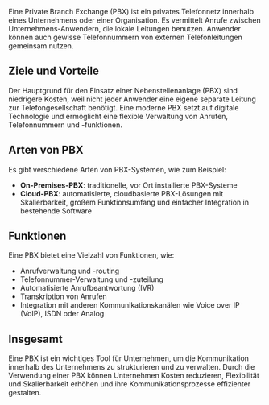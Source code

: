 
Eine Private Branch Exchange (PBX) ist ein privates Telefonnetz innerhalb eines Unternehmens oder einer Organisation. Es vermittelt Anrufe zwischen Unternehmens-Anwendern, die lokale Leitungen benutzen. Anwender können auch gewisse Telefonnummern von externen Telefonleitungen gemeinsam nutzen.

## Ziele und Vorteile

Der Hauptgrund für den Einsatz einer Nebenstellenanlage (PBX) sind niedrigere Kosten, weil nicht jeder Anwender eine eigene separate Leitung zur Telefongesellschaft benötigt. Eine moderne PBX setzt auf digitale Technologie und ermöglicht eine flexible Verwaltung von Anrufen, Telefonnummern und -funktionen.

## Arten von PBX

Es gibt verschiedene Arten von PBX-Systemen, wie zum Beispiel:

- **On-Premises-PBX**: traditionelle, vor Ort installierte PBX-Systeme
- **Cloud-PBX**: automatisierte, cloudbasierte PBX-Lösungen mit Skalierbarkeit, großem Funktionsumfang und einfacher Integration in bestehende Software

## Funktionen

Eine PBX bietet eine Vielzahl von Funktionen, wie:

- Anrufverwaltung und -routing
- Telefonnummer-Verwaltung und -zuteilung
- Automatisierte Anrufbeantwortung (IVR)
- Transkription von Anrufen
- Integration mit anderen Kommunikationskanälen wie Voice over IP (VoIP), ISDN oder Analog

## Insgesamt

Eine PBX ist ein wichtiges Tool für Unternehmen, um die Kommunikation innerhalb des Unternehmens zu strukturieren und zu verwalten. Durch die Verwendung einer PBX können Unternehmen Kosten reduzieren, Flexibilität und Skalierbarkeit erhöhen und ihre Kommunikationsprozesse effizienter gestalten.